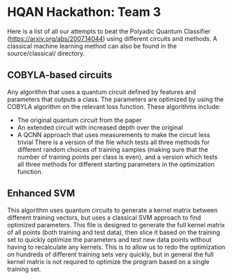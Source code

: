 # HQAN Hackathon: Team 3

Here is a list of all our attempts to beat the Polyadic Quantum Classifier (https://arxiv.org/abs/2007.14044) using different circuits and methods. A classical machine learning method can also be found in the source/classical/ directory.

## COBYLA-based circuits
Any algorithm that uses a quantum circuit defined by features and parameters that outputs a class. The parameters are optimized by using the COBYLA algorithm on the relevant loss function. These algorithms include: 
- The original quantum circuit from the paper
- An extended circuit with increased depth over the original
- A QCNN approach that uses measurements to make the circuit less trivial
There is a version of the file which tests all three methods for different random choices of training samples (making sure that the number of training points per class is even), and a version which tests all three methods for different starting parameters in the optimization function. 

## Enhanced SVM
This algorithm uses quantum circuits to generate a kernel matrix between different training vectors, but uses a classical SVM approach to find optimized parameters. This file is designed to generate the full kernel matrix of all points (both training and test data), then slice it based on the training set to quickly optimize the parameters and test new data points without having to recalculate any kernels. This is to allow us to redo the optimization on hundreds of different training sets very quickly, but in general the full kernel matrix is not required to optimize the program based on a single training set.

